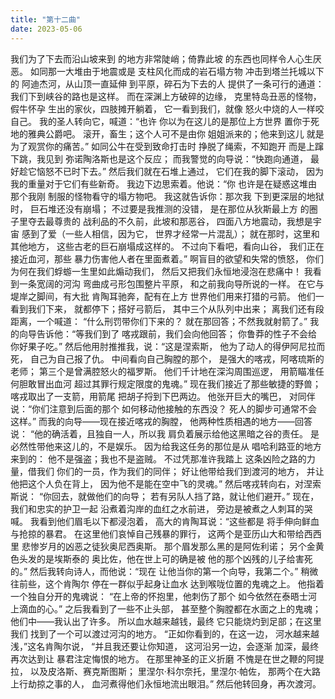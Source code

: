 ```yaml
---
title: "第十二曲"
date: 2023-05-06
---
```

我们为了下去而沿山坡来到
的地方非常陡峭；倚靠此坡
的东西也同样令人心生厌恶。
如同那一大堆由于地震或是
支柱风化而成的岩石塌方物
冲击到塔兰托城以下的
阿迪杰河，从山顶一直延伸
到平原，碎石为下去的人
提供了一条可行的通道：
我们下到峡谷的路也是这样。
而在深渊上方破碎的边缘，
克里特岛丑恶的怪物，假牛怀孕
生出的家伙，四肢摊开躺着，
它一看到我们，就像
怒火中烧的人一样咬自己。
我的圣人转向它，喊道：“也许
你以为在这儿的是那位上方世界
置你于死地的雅典公爵吧。
滚开，畜生；这个人可不是由你
姐姐派来的；他来到这儿
就是为了观赏你的痛苦。”
如同公牛在受到致命打击时
挣脱了绳索，不知跑开
而是上蹿下跳，我见到
弥诺陶洛斯也是这个反应；
而我警觉的向导说：“快跑向通道，
最好趁它恼怒不已时下去。”
然后我们就在石堆上通过，
它们在我的脚下滚动，
因为我的重量对于它们有些新奇。
我边下边思索着。他说：“你
也许是在疑惑这堆由那个我刚
制服的怪物看守的塌方物吧。
我这就告诉你：那次我
下到更深层的地狱时，
巨石堆还没有崩塌；
不过要是我推测的没错，
是在那位从狄斯最上方
的圈子里夺去最尊贵的
战利品的不久前，此坡和那恶谷，
四面八方地震动，我想是宇宙
感到了爱（一些人相信，因为它，
世界才经常一片混乱）；
就在那时，这里和其他地方，
这些古老的巨石崩塌成这样的。
不过向下看吧，看向山谷，
我们正在接近血河，那些
暴力伤害他人者在里面煮着。”
啊盲目的欲望和失常的愤怒，
你们为何在我们蜉蝣一生里如此煽动我们，
然后又把我们永恒地浸泡在悲痛中！
我看到一条宽阔的河沟
弯曲成弓形包围整片平原，
和之前我向导所说的一样。
在它与堤岸之脚间，有大批
肯陶耳驰奔，配有在上方
世界他们用来打猎的弓箭。
他们一看到我们下来，
就都停下；搭好弓箭后，
其中三个从队列中出来；
离我们还有段距离，一个喊道：
“什么刑罚带你们下来的？
就在那回答；不然我就射箭了。”
我的向导告诉他：“等我们到了
喀戎跟前，我们会向他回答；
你鲁莽的性子不会给你好果子吃。”
然后他用肘推推我，说：“这是涅索斯，
他为了动人的得伊阿尼拉而死，
自己为自己报了仇。
中间看向自己胸膛的那个，
是强大的喀戎，阿喀琉斯的老师；
第三个是曾满腔怒火的福罗斯。
他们千计地在深沟周围巡逻，
用箭瞄准任何胆敢冒出血河
超过其罪行规定限度的鬼魂。”
现在我们接近了那些敏捷的野兽；
喀戎取出了一支箭，用箭尾
把胡子捋到下巴两边。
他张开巨大的嘴巴，
对同伴说：“你们注意到后面的那个
如何移动他接触的东西没？
死人的脚步可通常不会这样。”
而我的向导——现在接近喀戎的胸膛，
他两种性质相遇的地方——回答说：
“他的确活着，且独自一人，所以我
肩负着展示给他这黑暗之谷的责任。
是必然性带他来这儿的，不是娱乐。
因为给我这任务的那位是从
唱哈利路亚的地方来到的：
他不是强盗；我也不是盗贼。
不过凭那准许我踏上
这条凶险之路的力量，借我们
你们的一员，作为我们的同伴；
好让他带给我们到渡河的地方，
并让他把这个人负在背上，
因为他不是能在空中飞的灵魂。”
然后喀戎转向右，对涅索斯说：
“你回去，就做他们的向导；
若有另队人挡了路，就让他们避开。”
现在，我们和忠实的护卫一起
沿煮着沟岸的血红之水前进，
旁边是被煮之人刺耳的哭喊。
我看到他们眉毛以下都浸泡着，
高大的肯陶耳说：“这些都是
将手伸向鲜血与抢掠的暴君。
在这里他们哀悼自己残暴的罪行，
这两个是亚历山大和带给西西里
悲惨岁月的凶恶之徒狄奥尼西奥斯。
那个眉发那么黑的是阿佐利诺；
另个金黄色头发的是埃斯泰的
奥比佐，他在世上可的确是被
他的那个凶残的儿子给害死的。”
然后我转向诗人，而他说：“现在
让他当你的第一个向导，我第二个。”
稍微往前些，这个肯陶尔
停在一群似乎起身让血水
达到喉咙位置的鬼魂之上。
他指着一个独自分开的鬼魂说：
“在上帝的怀抱里，他刺伤了那个
如今依然在泰晤士河上滴血的心。”
之后我看到了一些不止头部，
甚至整个胸膛都在水面之上的鬼魂；
他们中——我认出了许多。
所以血水越来越钱，最终
它只能烧灼到足部；在这里我们
找到了一个可以渡过河沟的地方。
“正如你看到的，在这一边，
河水越来越浅，”这名肯陶尔说，
“并且我还要让你知道，
这河沿另一边，会逐渐
加深，最终再次达到让
暴君注定悔恨的地方。
在那里神圣的正义折磨
不愧是在世之鞭的阿提拉，
以及皮洛斯、赛克斯图斯；
里涅尔·科尔奈托，里涅尔·帕佐，
那两个在大路上行劫掠之事的人，
血河煮得他们永恒地流出眼泪。”
然后他转回身，再次渡河。
